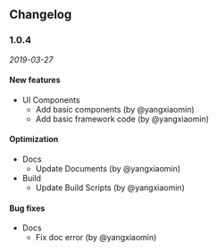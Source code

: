 ## Changelog

### 1.0.4

*2019-03-27*

#### New features
- UI Components
  - Add basic components (by @yangxiaomin)
  - Add basic framework code (by @yangxiaomin)

#### Optimization
- Docs
  - Update Documents (by @yangxiaomin)
- Build
  - Update Build Scripts (by @yangxiaomin)

#### Bug fixes
- Docs
  - Fix doc error (by @yangxiaomin)